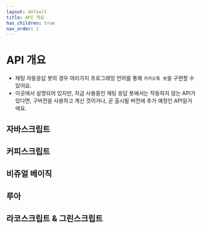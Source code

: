 ```yaml
---
layout: default
title: API 개요
has_children: true
nav_order: 2
---
```


# API 개요
* 채팅 자동응답 봇의 경우 여러가지 프로그래밍 언어를 통해 `카카오톡 봇`을 구현할 수 있어요.
* 이곳에서 설명되어 있지만, 지금 사용중인 채팅 응답 봇에서는 작동하지 않는 API가 있다면, 구버전을 사용하고 계신 것이거나, 곧 출시될 버전에 추가 예정인 API일거에요.

## 자바스크립트

## 커피스크립트

## 비쥬얼 베이직

## 루아

## 라코스크립트 & 그린스크립트

